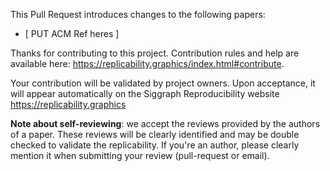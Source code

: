 This Pull Request introduces changes to the following papers:
 * [ PUT ACM Ref heres ]

Thanks for contributing to this project. Contribution rules and help are available here: https://replicability.graphics/index.html#contribute.

Your contribution will be validated by project owners. Upon acceptance, it will appear automatically on the Siggraph Reproducibility website https://replicability.graphics

**Note about self-reviewing**: we accept the reviews provided by the authors of a paper. These reviews will be clearly identified and may be double checked to validate the replicability. If you're an author, please clearly mention it when submitting your review (pull-request or email). 

